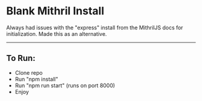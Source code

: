 # Blank Mithril Install

Always had issues with the "express" install from the MithrilJS docs for initialization. 
Made this as an alternative. 

---

## To Run:

- Clone repo
- Run "npm install"
- Run "npm run start" (runs on port 8000)
- Enjoy
 
